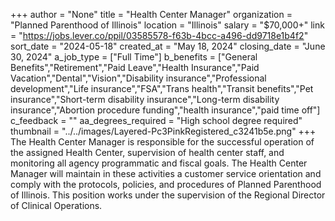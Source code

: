 +++
author = "None"
title = "Health Center Manager"
organization = "Planned Parenthood of Illinois"
location = "Illinois"
salary = "$70,000+"
link = "https://jobs.lever.co/ppil/03585578-f63b-4bcc-a496-dd9718e1b4f2"
sort_date = "2024-05-18"
created_at = "May 18, 2024"
closing_date = "June 30, 2024"
a_job_type = ["Full Time"]
b_benefits = ["General Benefits","Retirement","Paid Leave","Health Insurance","Paid Vacation","Dental","Vision","Disability insurance","Professional development","Life insurance","FSA","Trans health","Transit benefits","Pet insurance","Short-term disability insurance","Long-term disability insurance","Abortion procedure funding","health insurance","paid time off"]
c_feedback = ""
aa_degrees_required = "High school degree required"
thumbnail = "../../images/Layered-Pc3PinkRegistered_c3241b5e.png"
+++
The Health Center Manager is responsible for the successful operation of the assigned Health Center, supervision of health center staff, and monitoring all agency programmatic and fiscal goals. The Health Center Manager will maintain in these activities a customer service orientation and comply with the protocols, policies, and procedures of Planned Parenthood of Illinois. This position works under the supervision of the Regional Director of Clinical Operations.